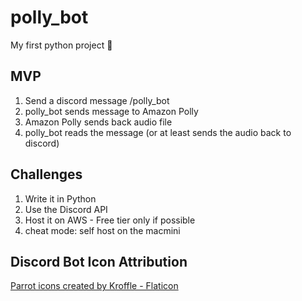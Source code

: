 # polly_bot

My first python project 🐍
## MVP
1. Send a discord message /polly_bot
2. polly_bot sends message to Amazon Polly
3. Amazon Polly sends back audio file
4. polly_bot reads the message (or at least sends the audio back to discord)


## Challenges

1. Write it in Python
2. Use the Discord API
3. Host it on AWS - Free tier only if possible
4. cheat mode: self host on the macmini

## Discord Bot Icon Attribution
<a href="https://www.flaticon.com/free-icons/parrot" title="parrot icons">Parrot icons created by Kroffle - Flaticon</a>